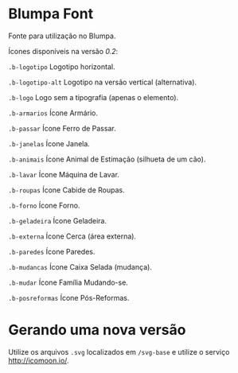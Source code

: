 Blumpa Font
===========

Fonte para utilização no Blumpa.

Ícones disponíveis na versão *0.2*:

`.b-logotipo` Logotipo horizontal.

`.b-logotipo-alt` Logotipo na versão vertical (alternativa).

`.b-logo` Logo sem a tipografia (apenas o elemento).

`.b-armarios` Ícone Armário.

`.b-passar` Ícone Ferro de Passar.

`.b-janelas` Ícone Janela.

`.b-animais` Ícone Animal de Estimação (silhueta de um cão).

`.b-lavar` Ícone Máquina de Lavar.

`.b-roupas` Ícone Cabide de Roupas.

`.b-forno` Ícone Forno.

`.b-geladeira` Ícone Geladeira.

`.b-externa` Ícone Cerca (área externa).

`.b-paredes` Ícone Paredes.

`.b-mudancas` Ícone Caixa Selada (mudança).

`.b-mudar` Ícone Família Mudando-se.

`.b-posreformas` Ícone Pós-Reformas.

Gerando uma nova versão
=======================

Utilize os arquivos `.svg` localizados em `/svg-base` e utilize o serviço http://icomoon.io/.

